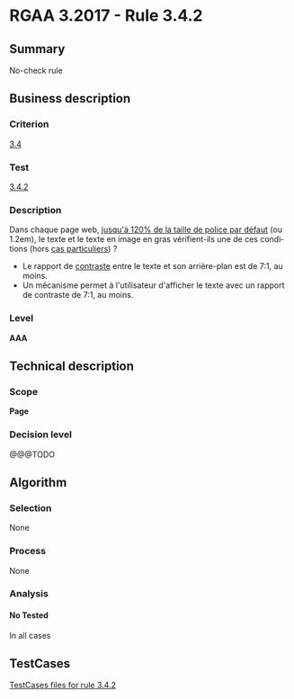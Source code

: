 # RGAA 3.2017 - Rule 3.4.2

## Summary
No-check rule


## Business description

### Criterion
[3.4](http://references.modernisation.gouv.fr/rgaa-accessibilite/criteres.html#crit-3-4)

### Test
[3.4.2](http://references.modernisation.gouv.fr/rgaa-accessibilite/criteres.html#test-3-4-2)

### Description
<div lang="fr">Dans chaque page web, <a href="http://references.modernisation.gouv.fr/rgaa-accessibilite/glossaire.html#taille-caracteres-contraste">jusqu'&#xE0; 120% de la taille de police par d&#xE9;faut</a> (ou 1.2em), le texte et le texte en image en gras v&#xE9;rifient-ils une de ces conditions (hors <a href="http://references.modernisation.gouv.fr/rgaa-accessibilite/cas-particuliers.html#cp-3-3,3-4" title="Cas particuliers pour le crit&#xE8;re 3.4">cas particuliers</a>)&nbsp;? <ul><li>Le rapport de <a href="http://references.modernisation.gouv.fr/rgaa-accessibilite/glossaire.html#contraste">contraste</a> entre le texte et son arri&#xE8;re-plan est de 7:1, au moins.</li> <li>Un m&#xE9;canisme permet &#xE0; l'utilisateur d'afficher le texte avec un rapport de contraste de 7:1, au moins.</li> </ul></div>

### Level
**AAA**


## Technical description

### Scope
**Page**

### Decision level
@@@TODO


## Algorithm

### Selection
None

### Process
None

### Analysis

#### No Tested
In all cases


##  TestCases

[TestCases files for rule 3.4.2](https://github.com/Asqatasun/Asqatasun/tree/develop/rules/rules-rgaa3.2017/src/test/resources/testcases/rgaa32017/Rgaa32017Rule030402/)


